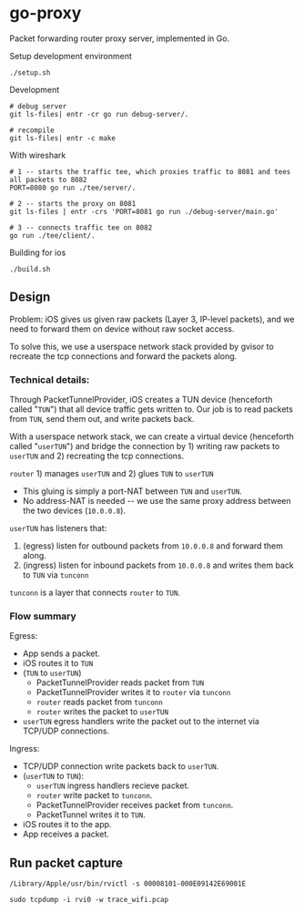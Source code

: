 # go-proxy

Packet forwarding router proxy server, implemented in Go.

Setup development environment
```
./setup.sh
```

Development
```
# debug server
git ls-files| entr -cr go run debug-server/.

# recompile
git ls-files| entr -c make
```

With wireshark
```
# 1 -- starts the traffic tee, which proxies traffic to 8081 and tees all packets to 8082
PORT=8080 go run ./tee/server/.

# 2 -- starts the proxy on 8081
git ls-files | entr -crs 'PORT=8081 go run ./debug-server/main.go'

# 3 -- connects traffic tee on 8082
go run ./tee/client/.
```

Building for ios
```
./build.sh
```

## Design

Problem: iOS gives us given raw packets (Layer 3, IP-level packets), and we need to forward them on device without raw socket access.

To solve this, we use a userspace network stack provided by gvisor to recreate the tcp connections and forward the packets along.

### Technical details:

Through PacketTunnelProvider, iOS creates a TUN device (henceforth called "`TUN`") that all device traffic gets written to. Our job is to read packets from `TUN`, send them out, and write packets back.

With a userspace network stack, we can create a virtual device (henceforth called "`userTUN`") and bridge the connection by 1) writing raw packets to `userTUN` and 2) recreating the tcp connections.

`router` 1) manages `userTUN` and 2) glues `TUN` to `userTUN`
  - This gluing is simply a port-NAT between `TUN` and `userTUN`.
  - No address-NAT is needed -- we use the same proxy address between the two devices (`10.0.0.8`).


`userTUN` has listeners that:
 1. (egress) listen for outbound packets from `10.0.0.8` and forward them along.
 1. (ingress) listen for inbound packets from `10.0.0.8` and writes them back to `TUN` via `tunconn`

`tunconn` is a layer that connects `router` to `TUN`.

### Flow summary

Egress:

- App sends a packet.
- iOS routes it to `TUN`
- (`TUN` to `userTUN`)
    - PacketTunnelProvider reads packet from `TUN`
    - PacketTunnelProvider writes it to `router` via `tunconn`
    - `router` reads packet from `tunconn`
    - `router` writes the packet to `userTUN`
- `userTUN` egress handlers write the packet out to the internet via TCP/UDP connections.

Ingress:

- TCP/UDP connection write packets back to `userTUN`.
- (`userTUN` to `TUN`):
    - `userTUN` ingress handlers recieve packet.
    - `router` write packet to `tunconn`.
    - PacketTunnelProvider receives packet from `tunconn`.
    - PacketTunnel writes it to `TUN`.
- iOS routes it to the app.
- App receives a packet.

## Run packet capture

```
/Library/Apple/usr/bin/rvictl -s 00008101-000E09142E69001E

sudo tcpdump -i rvi0 -w trace_wifi.pcap
```


